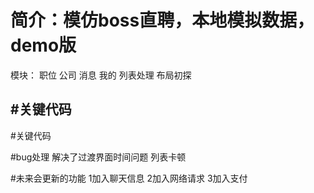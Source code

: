 # 简介：模仿boss直聘，本地模拟数据，demo版

模块：
职位
公司
消息
我的
列表处理
布局初探


#关键代码
------------------
#关键代码


#bug处理
解决了过渡界面时间问题
列表卡顿

#未来会更新的功能
1加入聊天信息
2加入网络请求
3加入支付